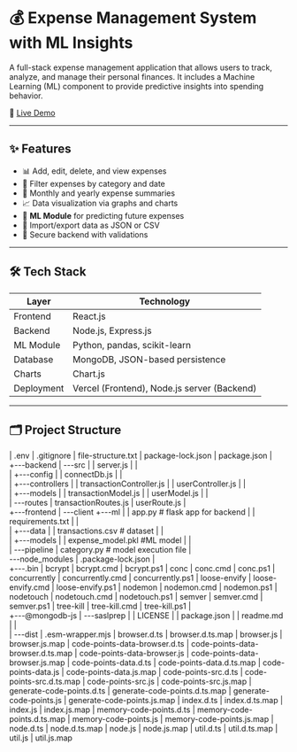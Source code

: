 # 💰 Expense Management System with ML Insights

A full-stack expense management application that allows users to track, analyze, and manage their personal finances. It includes a Machine Learning (ML) component to provide predictive insights into spending behavior.

📍 [Live Demo](https://expense-management-brown.vercel.app)

---

## ✨ Features

- 📊 Add, edit, delete, and view expenses
- 📁 Filter expenses by category and date
- 📅 Monthly and yearly expense summaries
- 📈 Data visualization via graphs and charts
- 🧠 **ML Module** for predicting future expenses
- 💾 Import/export data as JSON or CSV
- 🔐 Secure backend with validations

---

## 🛠️ Tech Stack

| Layer       | Technology                      |
|------------|----------------------------------|
| Frontend   | React.js                         |
| Backend    | Node.js, Express.js              |
| ML Module  | Python, pandas, scikit-learn     |
| Database   | MongoDB, JSON-based persistence  |
| Charts     | Chart.js                         |
| Deployment | Vercel (Frontend), Node.js server (Backend) |

---

## 🗂️ Project Structure
|   .env
|   .gitignore
|   file-structure.txt
|   package-lock.json
|   package.json
|   
+---backend
|   \---src
|       |   server.js
|       |   
|       +---config
|       |       connectDb.js
|       |       
|       +---controllers
|       |       transactionController.js
|       |       userController.js
|       |       
|       +---models
|       |       transactionModel.js
|       |       userModel.js
|       |       
|       \---routes
|               transactionRoutes.js
|               userRoute.js
|               
+---frontend
|   \---client
+---ml
|   |   app.py  # flask app for backend 
|   |   requirements.txt
|   |   
|   +---data
|   |       transactions.csv  # dataset 
|   |       
|   +---models
|   |       expense_model.pkl  #ML model
|   |       
|   \---pipeline
|           category.py   # model execution file
|           
\---node_modules
    |   .package-lock.json
    |   
    +---.bin
    |       bcrypt
    |       bcrypt.cmd
    |       bcrypt.ps1
    |       conc
    |       conc.cmd
    |       conc.ps1
    |       concurrently
    |       concurrently.cmd
    |       concurrently.ps1
    |       loose-envify
    |       loose-envify.cmd
    |       loose-envify.ps1
    |       nodemon
    |       nodemon.cmd
    |       nodemon.ps1
    |       nodetouch
    |       nodetouch.cmd
    |       nodetouch.ps1
    |       semver
    |       semver.cmd
    |       semver.ps1
    |       tree-kill
    |       tree-kill.cmd
    |       tree-kill.ps1
    |       
    +---@mongodb-js
    |   \---saslprep
    |       |   LICENSE
    |       |   package.json
    |       |   readme.md
    |       |   
    |       \---dist
    |               .esm-wrapper.mjs
    |               browser.d.ts
    |               browser.d.ts.map
    |               browser.js
    |               browser.js.map
    |               code-points-data-browser.d.ts
    |               code-points-data-browser.d.ts.map
    |               code-points-data-browser.js
    |               code-points-data-browser.js.map
    |               code-points-data.d.ts
    |               code-points-data.d.ts.map
    |               code-points-data.js
    |               code-points-data.js.map
    |               code-points-src.d.ts
    |               code-points-src.d.ts.map
    |               code-points-src.js
    |               code-points-src.js.map
    |               generate-code-points.d.ts
    |               generate-code-points.d.ts.map
    |               generate-code-points.js
    |               generate-code-points.js.map
    |               index.d.ts
    |               index.d.ts.map
    |               index.js
    |               index.js.map
    |               memory-code-points.d.ts
    |               memory-code-points.d.ts.map
    |               memory-code-points.js
    |               memory-code-points.js.map
    |               node.d.ts
    |               node.d.ts.map
    |               node.js
    |               node.js.map
    |               util.d.ts
    |               util.d.ts.map
    |               util.js
    |               util.js.map
   
